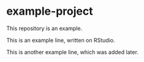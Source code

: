 # example-project
This repository is an example.

This is an example line, written on RStudio.

This is another example line, which was added later.
